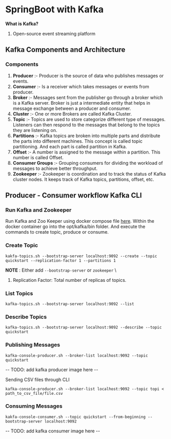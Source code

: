 # SpringBoot with Kafka
**What is Kafka?**
1. Open-source event streaming platform

## Kafka Components and Architecture
### Components
1. **Producer** :- Producer is the source of data who publishes messages or events.
2. **Consumer** :- Is a receiver which takes messages or events from producer.
3. **Broker** :- Messages sent from the publisher go through a broker which is a Kafka server. Broker is just a intermediate entity
that helps in message exchange between a producer and consumer.
4. **Cluster** :- One or more Brokers are called Kafka Cluster.
5. **Topic** :- Topics are used to store categorize different type of messages. Listeners can then respond to the messages that belong 
to the topics they are listening on.
6. **Partitions** :- Kafka topics are broken into multiple parts and distribute the parts into different machines. This concept is called
topic partitioning. And each part is called partition in Kafka.
7. **Offset** :- A number is assigned to the message within a partition. This number is called Offset.
8. **Consumer Groups** :- Grouping consumers for dividing the workload of messages to achieve better throughput.
9. **Zookeeper** :- Zookeeper is coordination and to track the status of Kafka cluster nodes. It keeps track of Kafka topics, partitions, offset, etc.

## Producer - Consumer workflow Kafka CLI
### Run Kafka and Zookeeper
Run Kafka and Zoo Keeper using docker compose file [here](docker-compose.yml). Within the docker container go into the opt/kafka<verison>/bin folder. 
And execute the commands to create topic, produce or consume.

### Create Topic
```shell
kakfa-topics.sh --bootstrap-server localhost:9092 --create --topic quickstart --replication-factor 1 --partitions 1 
```
**NOTE** : Either add `--bootstrap-server` or `zookeeper` \
1. Replication Factor: Total number of replicas of topics.  

### List Topics
```shell
kafka-topics.sh --bootstrap-server localhost:9092 --list
```

### Describe Topics
```shell
kafka-topics.sh --bootstrap-server localhost:9092 --describe --topic quickstart
```

### Publishing Messages
```shell
kafka-console-producer.sh --broker-list localhost:9092 --topic quickstart
```
-- TODO: add kafka producer image here --

Sending CSV files through CLI
```shell
kafka-console-producer.sh --broker-list localhost:9092 --topic topi < path_to_csv_file/file.csv 
```

### Consuming Messages
```shell
kakfa-console-consumer.sh --topic quickstart --from-beginning --bootstrap-server localhost:9092
```
-- TODO: add kafka consumer image here --